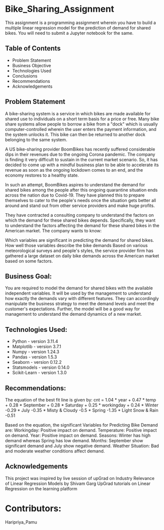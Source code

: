 # Bike_Sharing_Assignment
This assignment is a programming assignment wherein you have to build a multiple linear regression model for the prediction of demand for shared bikes. You will need to submit a Jupyter notebook for the same.

## Table of Contents
* Problem Statement
* Business Objective
* Technologies Used
* Conclusions
* Recommendations
* Acknowledgements

## Problem Statement
A bike-sharing system is a service in which bikes are made available for shared use to individuals on a short term basis for a price or free. Many bike share systems allow people to borrow a bike from a "dock" which is usually computer-controlled wherein the user enters the payment information, and the system unlocks it. This bike can then be returned to another dock belonging to the same system.

A US bike-sharing provider BoomBikes has recently suffered considerable dips in their revenues due to the ongoing Corona pandemic. The company is finding it very difficult to sustain in the current market scenario. So, it has decided to come up with a mindful business plan to be able to accelerate its revenue as soon as the ongoing lockdown comes to an end, and the economy restores to a healthy state.

In such an attempt, BoomBikes aspires to understand the demand for shared bikes among the people after this ongoing quarantine situation ends across the nation due to Covid-19. They have planned this to prepare themselves to cater to the people's needs once the situation gets better all around and stand out from other service providers and make huge profits.

They have contracted a consulting company to understand the factors on which the demand for these shared bikes depends. Specifically, they want to understand the factors affecting the demand for these shared bikes in the American market. The company wants to know:

Which variables are significant in predicting the demand for shared bikes.
How well those variables describe the bike demands
Based on various meteorological surveys and people's styles, the service provider firm has gathered a large dataset on daily bike demands across the American market based on some factors.

## Business Goal:

You are required to model the demand for shared bikes with the available independent variables. It will be used by the management to understand how exactly the demands vary with different features. They can accordingly manipulate the business strategy to meet the demand levels and meet the customer's expectations. Further, the model will be a good way for management to understand the demand dynamics of a new market.

## Technologies Used:
* Python - version 3.11.4
* Matplotlib - version 3.7.1
* Numpy - version 1.24.3
* Pandas - version 1.5.3
* Seaborn - version 0.12.2
* Statsmodels - version 0.14.0
* Scikit-Learn - version 1.3.0

## Recommendations:

The equation of the best fit line is given by:
cnt = 1.04 * year + 0.47 * temp + 0.28 * September + 0.28 * Saturday + 0.25 * workingday + 0.24 * Winter -0.29 * July -0.35 * Misty & Cloudy -0.5 * Spring -1.35 * Light Snow & Rain -0.51

Based on the equation, the significant Variables for Predicting Bike Demand are:
Workingday: Positive impact on demand.
Temperature: Positive impact on demand.
Year: Positive impact on demand.
Seasons: Winter has high demand whereas Spring has low demand.
Months: September show significant demand and July show negative demand.
Weather Situation: Bad and moderate weather conditions affect demand.

## Acknowledgements
This project was inspired by live session of upGrad on Industry Relevance of Linear Regression Models by Shivam Garg
UpGrad tutorials on Linear Regression on the learning platform

# Contributors:
Haripriya_Pamu




